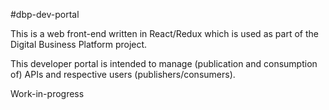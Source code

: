 #dbp-dev-portal

This is a web front-end written in React/Redux which is used as part of the Digital Business Platform project.

This developer portal is intended to manage (publication and consumption of) APIs and respective users (publishers/consumers).

Work-in-progress
